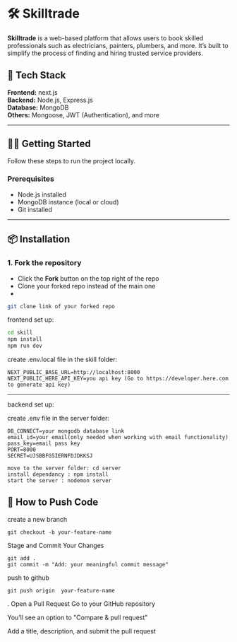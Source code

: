 # 🛠️ Skilltrade

**Skilltrade** is a web-based platform that allows users to book skilled professionals such as electricians, painters, plumbers, and more. It’s built to simplify the process of finding and hiring trusted service providers.

## 🧰 Tech Stack

**Frontend:** next.js  
**Backend:** Node.js, Express.js  
**Database:** MongoDB  
**Others:** Mongoose, JWT (Authentication), and more

---

## 🧑‍💻 Getting Started

Follow these steps to run the project locally.

### Prerequisites

- Node.js installed
- MongoDB instance (local or cloud)
- Git installed

---

## 📦 Installation

### 1. Fork the repository

- Click the **Fork** button on the top right of the repo
- Clone your forked repo instead of the main one
- 
```bash
git clone link of your forked repo
```
frontend set up:
```bash
cd skill
npm install
npm run dev
```

create .env.local file in the skill folder:

```
NEXT_PUBLIC_BASE_URL=http://localhost:8000
NEXT_PUBLIC_HERE_API_KEY=you api key (Go to https://developer.here.com to generate api key)  
```

---

backend set up:

create .env file in the server folder:
```
DB_CONNECT=your mongodb database link
email_id=your email(only needed when working with email functionality)
pass_key=email pass key 
PORT=8000
SECRET=UJSBBFGSIERNFDJDKKSJ
```

```
move to the server folder: cd server
install dependancy : npm install 
start the server : nodemon server
```



## 🚀 How to Push Code
create a new branch 
```
git checkout -b your-feature-name
```

Stage and Commit Your Changes
```
git add .
git commit -m "Add: your meaningful commit message"
```

push to github
```
git push origin  your-feature-name
```

. Open a Pull Request
Go to your GitHub repository

You’ll see an option to "Compare & pull request"

Add a title, description, and submit the pull request



